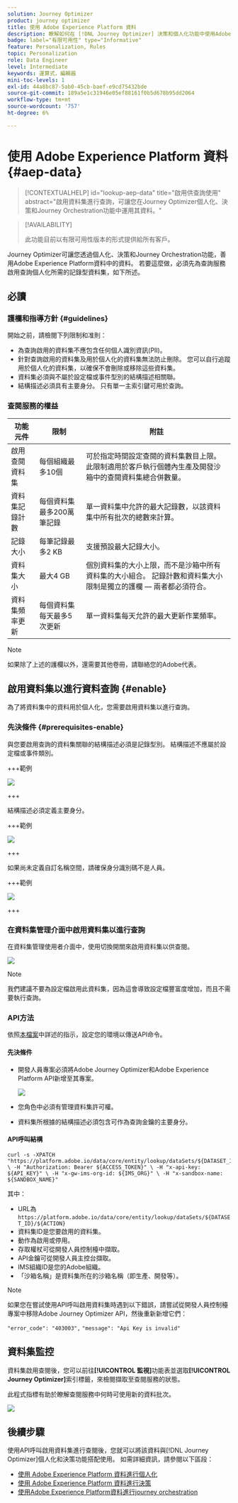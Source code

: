 ```yaml
---
solution: Journey Optimizer
product: journey optimizer
title: 使用 Adobe Experience Platform 資料
description: 瞭解如何在 [!DNL Journey Optimizer] 決策和個人化功能中使用Adobe Experience Platform資料集。
badge: label="有限可用性" type="Informative"
feature: Personalization, Rules
topic: Personalization
role: Data Engineer
level: Intermediate
keywords: 運算式，編輯器
mini-toc-levels: 1
exl-id: 44a8bc87-5ab0-45cb-baef-e9cd75432bde
source-git-commit: 189a5e1c31946e05ef88161f0b5d678b95dd2064
workflow-type: tm+mt
source-wordcount: '757'
ht-degree: 6%

---
```


# 使用 Adobe Experience Platform 資料 {#aep-data}

>[!CONTEXTUALHELP]
>id="lookup-aep-data"
>title="啟用供查詢使用"
>abstract="啟用資料集進行查詢，可讓您在Journey Optimizer個人化、決策和Journey Orchestration功能中運用其資料。"

>[!AVAILABILITY]
>
>此功能目前以有限可用性版本的形式提供給所有客戶。

Journey Optimizer可讓您透過個人化、決策和Journey Orchestration功能，善用Adobe Experience Platform資料中的資料。 若要這麼做，必須先為查詢服務啟用查詢個人化所需的記錄型資料集，如下所述。

## 必讀

### 護欄和指導方針 {#guidelines}

開始之前，請檢閱下列限制和准則：

* 為查詢啟用的資料集不應包含任何個人識別資訊(PII)。
* 針對查詢啟用的資料集及用於個人化的資料集無法防止刪除。 您可以自行追蹤用於個人化的資料集，以確保不會刪除或移除這些資料集。
* 資料集必須與不屬於設定檔或事件型別的結構描述相關聯。
* 結構描述必須具有主要身分。 只有單一主索引鍵可用於查詢。

### 查閱服務的權益

| 功能元件 | 限制 | 附註 |
| ------- | ------- | ------- |
| 啟用查閱資料集 | 每個組織最多10個 | 可於指定時間設定查閱的資料集數目上限。 此限制適用於客戶執行個體內生產及開發沙箱中的查閱資料集總合併數量。 |
| 資料集記錄計數 | 每個資料集最多200萬筆記錄 | 單一資料集中允許的最大記錄數，以該資料集中所有批次的總數來計算。 |
| 記錄大小 | 每筆記錄最多2 KB | 支援預設最大記錄大小。 |
| 資料集大小 | 最大4 GB | 個別資料集的大小上限，而不是沙箱中所有資料集的大小組合。 記錄計數和資料集大小限制是獨立的護欄 — 兩者都必須符合。 |
| 資料集頻率更新 | 每個資料集每天最多5次更新 | 單一資料集每天允許的最大更新作業頻率。 |

>[!NOTE]
>
>如果除了上述的護欄以外，還需要其他卷冊，請聯絡您的Adobe代表。

## 啟用資料集以進行資料查詢 {#enable}

為了將資料集中的資料用於個人化，您需要啟用資料集以進行查詢。

### 先決條件 {#prerequisites-enable}

與您要啟用查詢的資料集關聯的結構描述必須是記錄型別。 結構描述不應屬於設定檔或事件類別。

+++範例

![](assets/data-lookup-schema.png)

+++

結構描述必須定義主要身分。

+++範例

![](assets/data-lookup-primary.png)

+++

如果尚未定義自訂名稱空間，請確保身分識別碼不是人員。

+++範例

![](assets/aep-data-namespace.png)

+++

### 在資料集管理介面中啟用資料集以進行查詢

在資料集管理使用者介面中，使用切換開關來啟用資料集以供查閱。

![](assets/aep-data-enable.png)

>[!NOTE]
>
>我們建議不要為設定檔啟用此資料集，因為這會導致設定檔豐富度增加，而且不需要執行查詢。

### API方法

依照[本檔案](https://developer.adobe.com/journey-optimizer-apis/references/authentication/)中詳述的指示，設定您的環境以傳送API命令。

#### 先決條件

* 開發人員專案必須將Adobe Journey Optimizer和Adobe Experience Platform API新增至其專案。

  ![](assets/aep-data-api.png)

* 您角色中必須有管理資料集許可權。

* 資料集所根據的結構描述必須包含可作為查詢金鑰的主要身分。

#### API呼叫結構

```shell
curl -s -XPATCH "https://platform.adobe.io/data/core/entity/lookup/dataSets/${DATASET_ID}/${ACTION}" \ -H "Authorization: Bearer ${ACCESS_TOKEN}" \ -H "x-api-key: ${API_KEY}" \ -H "x-gw-ims-org-id: ${IMS_ORG}" \ -H "x-sandbox-name: ${SANDBOX_NAME}" 
```

其中：

* URL為`https://platform.adobe.io/data/core/entity/lookup/dataSets/${DATASET_ID}/${ACTION}`
* 資料集ID是您要啟用的資料集。
* 動作為啟用或停用。
* 存取權杖可從開發人員控制檯中擷取。
* API金鑰可從開發人員主控台擷取。
* IMS組織ID是您的Adobe組織。
* 「沙箱名稱」是資料集所在的沙箱名稱（即生產、開發等）。

>[!NOTE]
>
>如果您在嘗試使用API呼叫啟用資料集時遇到以下錯誤，請嘗試從開發人員控制檯專案中移除Adobe Journey Optimizer API，然後重新新增它們：
>
>`"error_code": "403003",`
>`"message": "Api Key is invalid"`

## 資料集監控

資料集啟用查閱後，您可以前往&#x200B;**[!UICONTROL 監視]**&#x200B;功能表並選取&#x200B;**[!UICONTROL Journey Optimizer]**&#x200B;索引標籤，來檢閱擷取至查閱服務的狀態。

此程式指標有助於瞭解查閱服務中何時可使用新的資料批次。

![](assets/aep-data-monitoring.png)

## 後續步驟

使用API呼叫啟用資料集進行查閱後，您就可以將該資料與[!DNL Journey Optimizer]個人化和決策功能搭配使用。 如需詳細資訊，請參閱以下區段：

* [使用 Adobe Experience Platform 資料進行個人化](../personalization/aep-data-perso.md)
* [使用 Adobe Experience Platform 資料進行決策](../experience-decisioning/aep-data-exd.md)
* [使用Adobe Experience Platform資料進行journey orchestration](../building-journeys/dataset-lookup.md)
